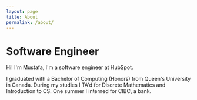 ```yaml
---
layout: page
title: About
permalink: /about/
---
```

# Software Engineer

Hi! I'm Mustafa, I'm a software engineer at HubSpot.

I graduated with a Bachelor of Computing (Honors) from Queen's University in Canada. During my studies I TA'd for Discrete Mathematics and Introduction to CS. One summer I interned for CIBC, a bank.
